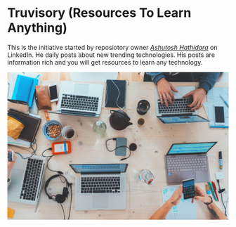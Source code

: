 # Truvisory (Resources To Learn Anything)
This is the initiative started by reposiotory owner *[Ashutosh Hathidara](https://www.linkedin.com/in/ashutosh-hathidara-88710b138/)* on LinkedIn. He daily posts about new trending technologies. His posts are information rich and you will get resources to learn any technology.  

![Header Learning Image](images/header_learning_image.jpg)